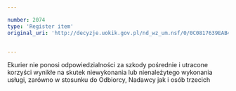 ```yaml
---

number: 2074
type: 'Register item'
original_uri: 'http://decyzje.uokik.gov.pl/nd_wz_um.nsf/0/0C0817639EAB4FCCC12577CB0044D969?OpenDocument'


---
```


Ekurier nie ponosi odpowiedzialności za szkody pośrednie i utracone korzyści wynikłe na skutek niewykonania lub nienależytego wykonania usługi, zarówno w stosunku do Odbiorcy, Nadawcy jak i osób trzecich
